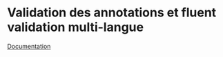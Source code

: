 # Validation des annotations et fluent validation multi-langue

[Documentation](https://be-swarm.github.io/Dev/docs/DevApps/NET/PACKAGES/Validator)